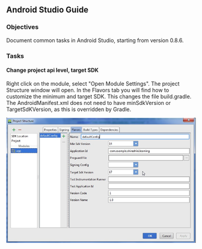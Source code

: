 ## Android Studio Guide

### Objectives
Document common tasks in Android Studio, starting from version 0.8.6.

### Tasks

#### Change project api level, target SDK
Right click on the module, select "Open Module Settings". The project Structure window will open. In the Flavors tab you will find how to customize the minimum and target SDK. This changes the file build.gradle. The AndroidManifest.xml does not need to have minSdkVersion or TargetSdKVersion, as this is overridden by Gradle.

![Configure target SDK](/images/img0001.jpg)
